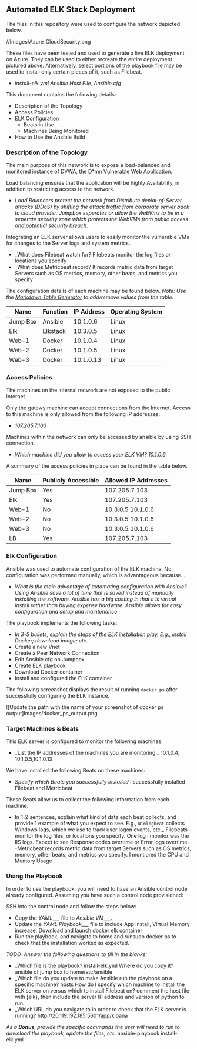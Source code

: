 ## Automated ELK Stack Deployment

The files in this repository were used to configure the network depicted below.

//Images/Azure_CloudSecurity.png


These files have been tested and used to generate a live ELK deployment on Azure. They can be used to either recreate the entire deployment pictured above. Alternatively, select portions of the playbook file may be used to install only certain pieces of it, such as Filebeat.

  - _install-elk.yml,Ansible Host File, Ansible.cfg_

This document contains the following details:
- Description of the Topology
- Access Policies
- ELK Configuration
  - Beats in Use
  - Machines Being Monitored
- How to Use the Ansible Build


### Description of the Topology

The main purpose of this network is to expose a load-balanced and monitored instance of DVWA, the D*mn Vulnerable Web Application.

Load balancing ensures that the application will be highly Availability, in addition to restricting access to the network.
- _Load Balancers protect the network from Distribute denial-of-Server attacks (DDoS) by shifting the attack traffic from corporate server back to cloud provider. Jumpbox seperates or allow the WebVms to be in a seperate security zone which protects the WebVMs from public access and potential security breach._

Integrating an ELK server allows users to easily monitor the vulnerable VMs for changes to the Server logs and system metrics.
- _What does Filebeat watch for? Filebeats monitor the log files or locations you specify
- _What does Metricbeat record? It records metric data from target Servers such as OS metrics, memory, other beats, and metrics you specify

The configuration details of each machine may be found below.
_Note: Use the [Markdown Table Generator](http://www.tablesgenerator.com/markdown_tables) to add/remove values from the table_.

| Name     | Function | IP Address | Operating System |
|----------|----------|------------|------------------|
| Jump Box | Ansible  | 10.1.0.6   | Linux            |
| Elk      | Elkstack | 10.3.0.5   | Linux            |
| Web-1    |  Docker  | 10.1.0.4   | Linux            |
| Web-2    |  Docker  | 10.1.0.5   | Linux            |
| Web-3    |  Docker  | 10.1.0.13  | Linux            |

### Access Policies

The machines on the internal network are not exposed to the public Internet. 

Only the gatewy machine can accept connections from the Internet. Access to this machine is only allowed from the following IP addresses:
- _107.205.7.103_

Machines within the network can only be accessed by ansible by using SSH connection.
- _Which machine did you allow to access your ELK VM? 10.1.0.6_

A summary of the access policies in place can be found in the table below.

| Name     | Publicly Accessible | Allowed IP Addresses |
|----------|---------------------|----------------------|
| Jump Box | Yes                 | 107.205.7.103        |
|  Elk     | Yes                 | 107.205.7.103        |
|  Web-1   | No                  | 10.3.0.5  10.1.0.6   |
|  Web-2   | No                  | 10.3.0.5  10.1.0.6   |
|  Web-3   | No                  | 10.3.0.5  10.1.0.6   |
|  LB      | Yes                 | 107.205.7.103        |

### Elk Configuration

Ansible was used to automate configuration of the ELK machine. No configuration was performed manually, which is advantageous because...
- _What is the main advantage of automating configuration with Ansible? Using Ansible save a lot of time that is saved instead of manually installing the software. Ansible has a big costing in that it is virtual install rather than buying expense hardware. Ansible allows for easy configuration and setup and maintenance_

The playbook implements the following tasks:
- _In 3-5 bullets, explain the steps of the ELK installation play. E.g., install Docker; download image; etc._
- Create a new Vnet
- Create a Peer Network Connection
- Edit Ansible cfg on Jumpbox
- Create ELK playbook
- Download Docker container 
- Install and configured the ELK container


The following screenshot displays the result of running `docker ps` after successfully configuring the ELK instance.

![Update the path with the name of your screenshot of docker ps output]Images/docker_ps_output.png

### Target Machines & Beats
This ELK server is configured to monitor the following machines:
- _List the IP addresses of the machines you are monitoring
 _ 10.1.0.4, 10.1.0.5,10.1.0.13  

We have installed the following Beats on these machines:
- _Specify which Beats you successfully installed_
I successfully installed Filebeat and Metricbeat

These Beats allow us to collect the following information from each machine:
- In 1-2 sentences, explain what kind of data each beat collects, and provide 1 example of what you expect to see. E.g., `Winlogbeat` collects Windows logs, which we use to track user logon events, etc._
Filebeats monitor the log files, or locations you specify. One log i monitor was the IIS logs. Expect to see Response codes overtime or Error logs overtime. 
-Metricbeat records metric data from target Servers such as OS metrics, memory, other beats, and metrics you specify. I montiored the CPU and Memory Usage

### Using the Playbook
In order to use the playbook, you will need to have an Ansible control node already configured. Assuming you have such a control node provisioned: 

SSH into the control node and follow the steps below:
- Copy the _YAML____ file to _Ansible VM____.
- Update the _YAML Playbook____ file to include App install, Virtual Memory increase, Download and launch docker elk container
- Run the playbook, and navigate to home and runsudo docker ps to check that the installation worked as expected.

_TODO: Answer the following questions to fill in the blanks:_
- _Which file is the playbook? install-elk.yml
   Where do you copy it? ansible of jump box to home/etc/ansible
- _Which file do you update to make Ansible run the playbook on a specific machine? hosts
How do I specify which machine to install the ELK server on versus which to install Filebeat on? comment the host file with [elk}, then include the server IP address and version of python to run. 
- _Which URL do you navigate to in order to check that the ELK server is running? http://20.119.192.185:5601/app/kibana

_As a **Bonus**, provide the specific commands the user will need to run to download the playbook, update the files, etc._
ansible-playbook install-elk.yml

